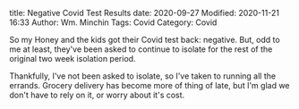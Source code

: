 title: Negative Covid Test Results
date: 2020-09-27
Modified: 2020-11-21 16:33
Author: Wm. Minchin
Tags: Covid
Category: Covid

So my Honey and the kids got their Covid test back: negative. But, odd to me
at least, they've been asked to continue to isolate for the rest of the
original two week isolation period.

Thankfully, I've not been asked to isolate, so I've taken to running all the
errands. Grocery delivery has become more of thing of late, but I'm glad we
don't have to rely on it, or worry about it's cost.
